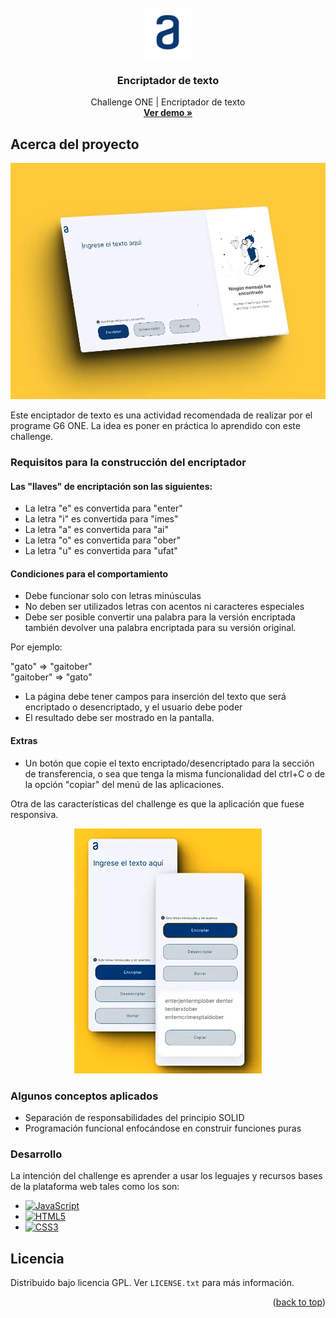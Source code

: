 <!-- PROJECT LOGO -->
<br />
<div id="encabezado" align="center">
    <img src="./assets/logoalura.svg" alt="Logo" width="80" height="80">

  <h3 align="center">Encriptador de texto</h3>

  <p align="center">
    Challenge ONE | Encriptador de texto
    <br />
    <a href="https://alexanderpolanco.github.io/chanllage-one-encriptador/"><strong>Ver demo »</strong></a>
    <br />
  </p>
</div>

<!-- ABOUT THE PROJECT -->

## Acerca del proyecto

[![Vista desktop][product-screenshot-desktop]](https://example.com)

Este enciptador de texto es una actividad recomendada de realizar por el programe G6 ONE. La idea es poner en práctica lo aprendido con este challenge.

### Requisitos para la construcción del encriptador

#### Las "llaves" de encriptación son las siguientes:

- La letra "e" es convertida para "enter"
- La letra "i" es convertida para "imes"
- La letra "a" es convertida para "ai"
- La letra "o" es convertida para "ober"
- La letra "u" es convertida para "ufat"

#### Condiciones para el comportamiento

- Debe funcionar solo con letras minúsculas
- No deben ser utilizados letras con acentos ni caracteres especiales
- Debe ser posible convertir una palabra para la versión encriptada también devolver una palabra encriptada para su versión original.

Por ejemplo:

<p>
  <div>"gato" => "gaitober"</div>
  <div>"gaitober" => "gato"</div>
</p>

- La página debe tener campos para inserción del texto que será encriptado o desencriptado, y el usuario debe poder
- El resultado debe ser mostrado en la pantalla.

#### Extras

- Un botón que copie el texto encriptado/desencriptado para la sección de transferencia, o sea que tenga la misma funcionalidad del ctrl+C o de la opción "copiar" del menú de las aplicaciones.

Otra de las características del challenge es que la aplicación que fuese responsiva.

<p align="center">
<a href="https://alexanderpolanco.github.io/chanllage-one-encriptador/"><img href="" src="./assets/shots_movil_so.webp"/></a>
</p>

### Algunos conceptos aplicados

- Separación de responsabilidades del principio SOLID
- Programación funcional enfocándose en construir funciones puras

### Desarrollo

La intención del challenge es aprender a usar los leguajes y recursos bases de la plataforma web tales como los son:

- [![JavaScript][JavaScript]][JavaScript-url]
- [![HTML5][HTML5]][HTML5-url]
- [![CSS3][CSS3]][CSS3-url]

<!-- LICENSE -->

## Licencia

Distribuido bajo licencia GPL. Ver `LICENSE.txt` para más información.

<p align="right">(<a href="#encabezado">back to top</a>)</p>

<!-- MARKDOWN LINKS & IMAGES -->

[JavaScript]: https://img.shields.io/badge/javascript-grey?logo=javascript
[JavaScript-url]: https://developer.mozilla.org/es/docs/Web/JavaScript
[HTML5]: https://img.shields.io/badge/html5-blue?logo=html5
[HTML5-url]: https://developer.mozilla.org/es/docs/Glossary/HTML5
[CSS3]: https://img.shields.io/badge/css3-orange?logo=css3
[CSS3-url]: https://developer.mozilla.org/es/docs/Web/CSS
[product-screenshot-desktop]: ./assets/shots_so.webp
